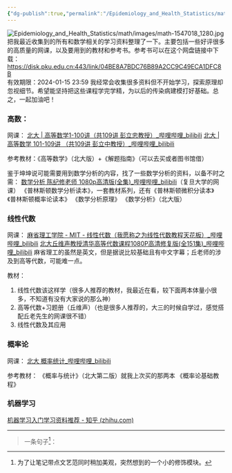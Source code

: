 ```yaml
---
{"dg-publish":true,"permalink":"/Epidemiology_and_Health_Statistics/math/资料汇总/","dgPassFrontmatter":true}
---
```


![Epidemiology_and_Health_Statistics/math/images/math-1547018_1280.jpg](/img/user/Epidemiology_and_Health_Statistics/math/images/math-1547018_1280.jpg)
把我最近收集到的所有和数学相关的学习资料整理了一下。主要包括一些好评很多的高质量的网课，以及要用到的教材和参考书。参考书可以在这个网盘链接中下载：
https://disk.pku.edu.cn:443/link/04BE8A7BDC76B89A2CC9C49ECA1DFC8B  
有效期限：2024-01-15 23:59
我经常会收集很多资料但不开始学习，探索原理却忽视细节。希望能坚持把这些课程学完学精，为以后的传染病建模打好基础。总之，一起加油吧！

### 高数：
 网课：
[北大 | 高等数学1-100讲（共109讲 彭立忠教授）_哔哩哔哩_bilibili](https://www.bilibili.com/video/BV1Nb411j7Y2/?spm_id_from=333.337.search-card.all.click&vd_source=355965b10a777e5ce7e7212a71618cdc)
[北大 | 高等数学 101-109讲 （共109讲 彭立中教授）_哔哩哔哩_bilibili](https://www.bilibili.com/video/BV1ob411L7my/?spm_id_from=333.999.0.0)

参考教材：《高等数学》（北大版）+《解题指南》（可以去买或者图书馆借）

鉴于坤坤说可能需要用到数学分析的内容，找了一些数学分析的资料，以备不时之需：
[数学分析 陈纪修老师 1080p高清版(全集)_哔哩哔哩_bilibili](https://www.bilibili.com/video/BV15v411g7VP/?spm_id_from=333.337.search-card.all.click&vd_source=355965b10a777e5ce7e7212a71618cdc)（复旦大学的网课）
《普林斯顿数学分析读本》，一套教材系列，还有《普林斯顿微积分读本》《普林斯顿概率论读本》
《数学分析原理》
《数学分析》（北大版）

### 线性代数
网课：
[麻省理工学院 - MIT - 线性代数（我愿称之为线性代数教程天花板）_哔哩哔哩_bilibili](https://www.bilibili.com/video/BV16Z4y1U7oU/?spm_id_from=333.337.search-card.all.click&vd_source=355965b10a777e5ce7e7212a71618cdc)
[北大丘维声教授清华高等代数课程1080P高清修复版(全151集)_哔哩哔哩_bilibili](https://www.bilibili.com/video/BV1jR4y1M78W/?spm_id_from=333.337.search-card.all.click)
麻省理工的虽然是英文，但是据说比较基础且有中文字幕；丘老师的涉及到高等代数，可能难一点。

教材：
1. 线性代数该这样学（很多人推荐的教材，我最近在看，较下面两本体量小很多，不知道有没有大家说的那么神）
2. 高等代数+习题册（丘维声）（也是很多人推荐的，大三的时候自学过，感觉搭配丘老先生的网课很不错）
3. 线性代数及其应用

### 概率论
网课：
[北大 概率统计_哔哩哔哩_bilibili](https://www.bilibili.com/video/BV1yW411G7qz/?spm_id_from=333.337.search-card.all.click&vd_source=355965b10a777e5ce7e7212a71618cdc)

参考教材：
《概率与统计》（北大第二版）就我上次买的那两本
《概率论基础教程》

### 机器学习
[机器学习入门学习资料推荐 - 知乎 (zhihu.com)](https://zhuanlan.zhihu.com/p/60877739)

---
>一条句子[^1]：



[^1]:为了让笔记带点文艺范同时稍加美观，突然想到的一个小的修饰模块。